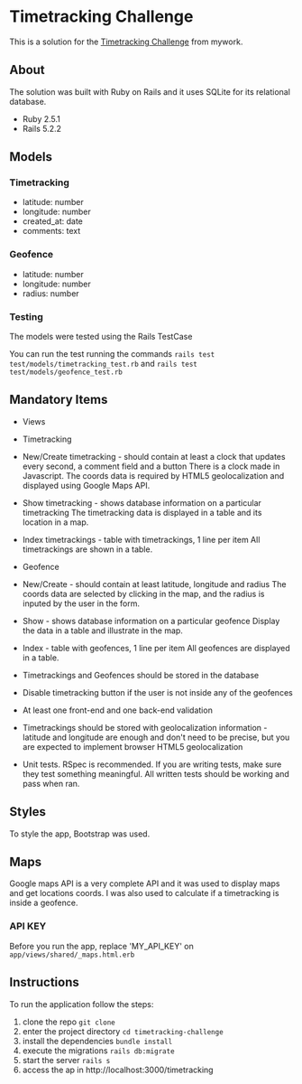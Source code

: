# Timetracking Challenge

This is a solution for the [Timetracking Challenge](https://github.com/mywork/mywork-challenge) from mywork.

## About

The solution was built with Ruby on Rails and it uses SQLite for its relational database.
 - Ruby 2.5.1
 - Rails 5.2.2

## Models
 ### Timetracking
  - latitude: number
  - longitude: number
  - created_at: date
  - comments: text

 ### Geofence
  - latitude: number
  - longitude: number
  - radius: number

 ### Testing
 The models were tested using the Rails TestCase

 You can run the test running the commands
 ```rails test test/models/timetracking_test.rb```
 and
 ```rails test test/models/geofence_test.rb```

## Mandatory Items

 - Views
  - Timetracking
   - New/Create timetracking - should contain at least a clock that updates every second, a comment field and a button
    There is a clock made in Javascript. The coords data is required by HTML5 geolocalization and displayed using Google Maps API.
   - Show timetracking - shows database information on a particular timetracking
    The timetracking data is displayed in a table and its location in a map.
   - Index timetrackings - table with timetrackings, 1 line per item
    All timetrackings are shown in a table.
  - Geofence
   - New/Create - should contain at least latitude, longitude and radius
    The coords data are selected by clicking in the map, and the radius is inputed by the user in the form.
   - Show - shows database information on a particular geofence
    Display the data in a table and illustrate in the map.
   - Index - table with geofences, 1 line per item
    All geofences are displayed in a table.

 - Timetrackings and Geofences should be stored in the database
 - Disable timetracking button if the user is not inside any of the geofences
 - At least one front-end and one back-end validation
 - Timetrackings should be stored with geolocalization information - latitude and longitude are enough and don't need to be precise, but you are expected to implement browser HTML5 geolocalization
 - Unit tests. RSpec is recommended. If you are writing tests, make sure they test something meaningful. All written tests should be working and pass when ran.

## Styles
To style the app, Bootstrap was used.

## Maps
Google maps API is a very complete API and it was used to display maps and get locations coords. I was also used to calculate if a timetracking is inside a geofence.

### API KEY
Before you run the app, replace 'MY_API_KEY' on ```app/views/shared/_maps.html.erb```

## Instructions

To run the application follow the steps:
 1. clone the repo ```git clone ```
 2. enter the project directory ```cd timetracking-challenge```
 3. install the dependencies ```bundle install```
 4. execute the migrations ```rails db:migrate```
 5. start the server ```rails s```
 6. access the ap in http://localhost:3000/timetracking
